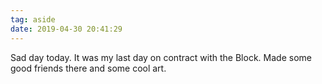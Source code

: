 ```yaml
---
tag: aside
date: 2019-04-30 20:41:29
---
```

Sad day today. It was my last day on contract with the Block. Made some good friends there and some cool art. 